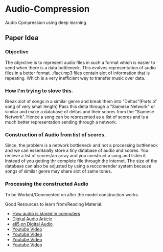# Audio-Compression
Audio Cpmpression using deep learning. 

## Paper Idea

###  Objective
The objective is to represent audio files in such a format which is easier to send when there is a data bottleneck. This evolves representation of audio files in a better format.
.flac/.mp3 files contain alot of information that is repeating. Which is a very inefficient way to transfer music over data. 

### How I'm trying to slove this.
Break alot of songs in a similar genre and break them into "Deltas"(Parts of song of very small length)
Pass this delta through a "Siamese Network" or similar and make a database of deltas and their scores from the "Siamese Network". Hence a song can be represented as a list of scores and is a much better representation sending through a network.

### Construction of Audio from list of scores.
Since, the problem is a network bottleneck and not a processing bottleneck and we can essentaially store a tiny database of audio and scores. You recieve a list of scores/an array and you construct a song and listen it. Instead of you getting thr complete file through the internet. The size of the database can also be adjusted by using a reccomender system because songs of similar genre may share alot of same tones. 

### Processing the constructed Audio
To be Worked/Commented on after the model construction works.

Good Resources to learn from/Reading Material.<br>
* [How audio is stored in computers](https://www.youtube.com/watch?v=1RIA9U5oXro)
* [Digital Audio Article](http://sites.music.columbia.edu/cmc/MusicAndComputers/chapter2/02_01.php)
* [eli5 on Digital Audio](https://www.reddit.com/r/explainlikeimfive/comments/9j7vag/eli5_how_do_computers_store_audio/)
* [Youtube Video](https://www.youtube.com/watch?v=10Xnek9rWzI)
* [Youtube Video](https://www.youtube.com/watch?v=1FyqFqAN9UM)
* [Youtube Video](https://www.youtube.com/watch?v=HlOTuCFtuV8)
* [Youtube Video](https://www.youtube.com/watch?v=g3tfly9mKhY)
